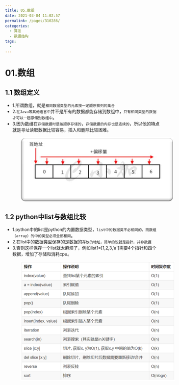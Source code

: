 ```yaml
---
title: 05.数组
date: 2021-03-04 11:02:57
permalink: /pages/310286/
categories:
  - 算法
  - 数据结构
tags:
  - 
---
```

# 01.数组

## 1.1 数组定义

- 1.所谓数组，就是`相同数据类型的元素按一定顺序排列的集合`
- 2.`在Java等其他语言中`并不是所有的数据都能存储到数组中，`只有相同类型的数据才可以一起存储到数组中`。
- 3.因为数组在`存储数据时是按顺序存储的`，`存储数据的内存也是连续的`，所以他的特点就是寻址读取数据比较容易，插入和删除比较困难。

<img src="./assets/image-20210120113757332.png" style="width: 500px; margin-left: 50px;"> </img>

## 1.2 python中list与数组比较

- 1.python中的list是python的内置数据类型，`list中的数据类不必相同的，而数组（array）的中的类型必须全部相同`。
- 2.在list中的数据类型保存的是数据的`存放的地址，简单的说就是指针，并非数据`
- 3.否则这样保存一个list就太麻烦了，例如list1=[1,2,3,'a']需要4个指针和四个数据，增加了存储和消耗cpu。

<img src="./assets/image-20210120113953699.png" style="width: 700px; margin-left: 50px;"> </img>